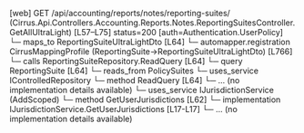 [web] GET /api/accounting/reports/notes/reporting-suites/  (Cirrus.Api.Controllers.Accounting.Reports.Notes.ReportingSuitesController.GetAllUltraLight)  [L57–L75] status=200 [auth=Authentication.UserPolicy]
  └─ maps_to ReportingSuiteUltraLightDto [L64]
    └─ automapper.registration CirrusMappingProfile (ReportingSuite->ReportingSuiteUltraLightDto) [L766]
  └─ calls ReportingSuiteRepository.ReadQuery [L64]
  └─ query ReportingSuite [L64]
    └─ reads_from PolicySuites
  └─ uses_service IControlledRepository<ReportingSuite>
    └─ method ReadQuery [L64]
      └─ ... (no implementation details available)
  └─ uses_service IJurisdictionService (AddScoped)
    └─ method GetUserJurisdictions [L62]
      └─ implementation IJurisdictionService.GetUserJurisdictions [L17-L17]
      └─ ... (no implementation details available)

